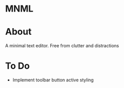 # MNML

# About
A minimal text editor. Free from clutter and distractions

# To Do
- Implement toolbar button active styling

